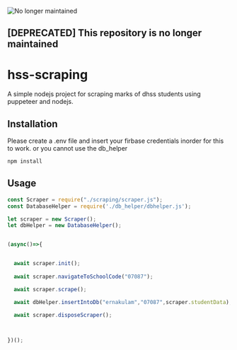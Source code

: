 ![No longer maintained](https://img.shields.io/badge/Maintenance-OFF-red.svg)
## [DEPRECATED] This repository is no longer maintained

# hss-scraping

A simple nodejs project for scraping marks of dhss students using puppeteer and nodejs.

## Installation

Please create a .env file and insert your firbase credentials inorder for this to work.
or you cannot use the db_helper

```bash
npm install
```

## Usage

````js
const Scraper = require("./scraping/scraper.js");
const DatabaseHelper = require('./db_helper/dbhelper.js');

let scraper = new Scraper();
let dbHelper = new DatabaseHelper();


(async()=>{


  await scraper.init();
  
  await scraper.navigateToSchoolCode("07087");

  await scraper.scrape();

  await dbHelper.insertIntoDb("ernakulam","07087",scraper.studentData);
  
  await scraper.disposeScraper();



})();

````
